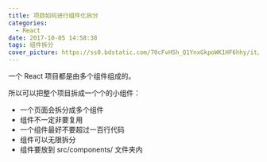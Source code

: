 ```yaml
---
title: 项目如何进行组件化拆分
categories:
  - React
date: 2017-10-05 14:58:38
tags: 组件拆分
cover_picture: https://ss0.bdstatic.com/70cFvHSh_Q1YnxGkpoWK1HF6hhy/it/u=2904832717,3935119407&fm=15&gp=0.jpg
---
```


一个 React 项目都是由多个组件组成的。

所以可以把整个项目拆成一个个的小组件：

- 一个页面会拆分成多个组件
- 组件不一定非要复用
- 一个组件最好不要超过一百行代码
- 组件可以无限拆分
- 组件要放到 src/components/ 文件夹内
